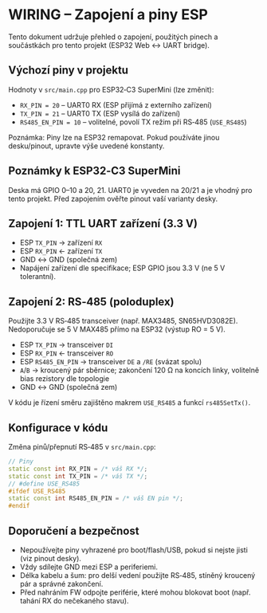 # WIRING – Zapojení a piny ESP

Tento dokument udržuje přehled o zapojení, použitých pinech a součástkách pro tento projekt (ESP32 Web ↔ UART bridge).

## Výchozí piny v projektu
Hodnoty v `src/main.cpp` pro ESP32‑C3 SuperMini (lze změnit):

- `RX_PIN = 20` – UART0 RX (ESP přijímá z externího zařízení)
- `TX_PIN = 21` – UART0 TX (ESP vysílá do zařízení)
- `RS485_EN_PIN = 10` – volitelné, povolí TX režim při RS‑485 (`USE_RS485`)

Poznámka: Piny lze na ESP32 remapovat. Pokud používáte jinou desku/pinout, upravte výše uvedené konstanty.

## Poznámky k ESP32‑C3 SuperMini
Deska má GPIO 0–10 a 20, 21. UART0 je vyveden na 20/21 a je vhodný pro tento projekt. Před zapojením ověřte pinout vaší varianty desky.

## Zapojení 1: TTL UART zařízení (3.3 V)
- ESP `TX_PIN` → zařízení `RX`
- ESP `RX_PIN` ← zařízení `TX`
- GND ↔ GND (společná zem)
- Napájení zařízení dle specifikace; ESP GPIO jsou 3.3 V (ne 5 V tolerantní).

## Zapojení 2: RS‑485 (poloduplex)
Použijte 3.3 V RS‑485 transceiver (např. MAX3485, SN65HVD3082E). Nedoporučuje se 5 V MAX485 přímo na ESP32 (výstup RO = 5 V).

- ESP `TX_PIN` → transceiver `DI`
- ESP `RX_PIN` ← transceiver `RO`
- ESP `RS485_EN_PIN` → transceiver `DE` a `/RE` (svázat spolu)
- `A`/`B` → kroucený pár sběrnice; zakončení 120 Ω na koncích linky, volitelně bias rezistory dle topologie
- GND ↔ GND (společná zem)

V kódu je řízení směru zajištěno makrem `USE_RS485` a funkcí `rs485SetTx()`.

## Konfigurace v kódu
Změna pinů/přepnutí RS‑485 v `src/main.cpp`:

```cpp
// Piny
static const int RX_PIN = /* váš RX */;
static const int TX_PIN = /* váš TX */;
// #define USE_RS485
#ifdef USE_RS485
static const int RS485_EN_PIN = /* váš EN pin */;
#endif
```

## Doporučení a bezpečnost
- Nepoužívejte piny vyhrazené pro boot/flash/USB, pokud si nejste jisti (viz pinout desky).
- Vždy sdílejte GND mezi ESP a periferiemi.
- Délka kabelu a šum: pro delší vedení použijte RS‑485, stíněný kroucený pár a správné zakončení.
- Před nahráním FW odpojte periférie, které mohou blokovat boot (např. tahání RX do nečekaného stavu).
